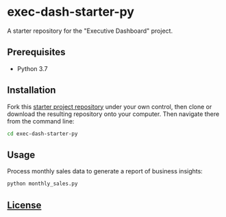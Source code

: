 # exec-dash-starter-py

A starter repository for the "Executive Dashboard" project.

## Prerequisites

  + Python 3.7

## Installation

Fork this [starter project repository](https://github.com/prof-rossetti/exec-dash-starter-py) under your own control, then clone or download the resulting repository onto your computer. Then navigate there from the command line:

```sh
cd exec-dash-starter-py
```

## Usage

Process monthly sales data to generate a report of business insights:

```sh
python monthly_sales.py
```

## [License](/LICENSE.md)
